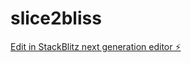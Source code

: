 # slice2bliss

[Edit in StackBlitz next generation editor ⚡️](https://stackblitz.com/~/github.com/cloph-dsp/slice2bliss)